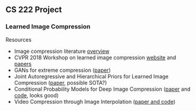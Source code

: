 ## CS 222 Project 
### Learned Image Compression
Resources
* Image compression literature [overview](https://github.com/naganandy/graph-based-deep-learning-literature/tree/master/conference-journal-articles)
* CVPR 2018 Workshop on learned image compression [website](https://compression.cc) and [papers](http://openaccess.thecvf.com/CVPR2018_workshops/CVPR2018_W50.py)
* GANs for extreme compression ([paper](https://data.vision.ee.ethz.ch/aeirikur/extremecompression/))
* Joint Autoregressive and Hierarchical Priors for Learned Image Compression ([paper](https://arxiv.org/abs/1809.02736), possible SOTA?)
* Conditional Probability Models for Deep Image Compression ([paper](https://arxiv.org/abs/1801.04260) and [code](https://github.com/fab-jul/imgcomp-cvpr), looks good)
* Video Compression through Image Interpolation ([paper and code](https://chaoyuaw.github.io/vcii/))
